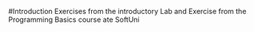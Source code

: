#Introduction
Exercises from the introductory Lab and Exercise from the Programming Basics course ate SoftUni
